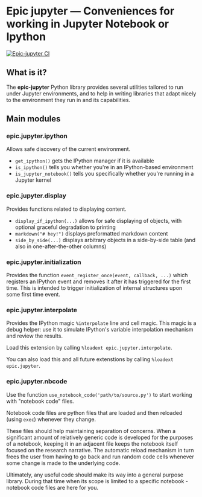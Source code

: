 # Epic jupyter &mdash; Conveniences for working in Jupyter Notebook or Ipython
[![Epic-jupyter CI](https://github.com/epic-framework/epic-jupyter/actions/workflows/ci.yml/badge.svg)](https://github.com/epic-framework/epic-jupyter/actions/workflows/ci.yml)


## What is it?
The **epic-jupyter** Python library provides several utilities tailored to run under Jupyter
environments, and to help in writing libraries that adapt nicely to the environment they run in and
its capabilities.


## Main modules

### epic.jupyter.ipython

Allows safe discovery of the current environment.
* `get_ipython()` gets the IPython manager if it is available
* `is_ipython()` tells you whether you're in an IPython-based environment
* `is_jupyter_notebook()` tells you specifically whether you're running in a Jupyter kernel

### epic.jupyter.display

Provides functions related to displaying content.
* `display_if_ipython(...)` allows for safe displaying of objects, with optional graceful degradation to printing
* `markdown("# hey!")` displays preformatted markdown content
* `side_by_side(...)` displays arbitrary objects in a side-by-side table (and also in one-after-the-other columns)

### epic.jupyter.initialization

Provides the function `event_register_once(event, callback, ...)` which registers an IPython event and removes it after
it has triggered for the first time.
This is intended to trigger initialization of internal structures upon some first time event. 

### epic.jupyter.interpolate

Provides the IPython magic `%interpolate` line and cell magic.
This magic is a debug helper: use it to simulate IPython's variable interpolation mechanism and review the results.

Load this extension by calling `%loadext epic.jupyter.interpolate`.

You can also load this and all future extenstions by calling `%loadext epic.jupyter`.

### epic.jupyter.nbcode

Use the function `use_notebook_code('path/to/source.py')` to start working with "notebook code" files.

Notebook code files are python files that are loaded and then reloaded (using `exec`) whenever they change.

These files should help maintaining separation of concerns. When a significant amount of relatively generic
code is developed for the purposes of a notebook, keeping it in an adjacent file keeps the notebook itself focused
on the research narrative. The automatic reload mechanism in turn frees the user from having to go back and run
random code cells whenever some change is made to the underlying code.

Ultimately, any useful code should make its way into a general purpose library.
During that time when its scope is limited to a specific notebook - notebook code files are here for you.
